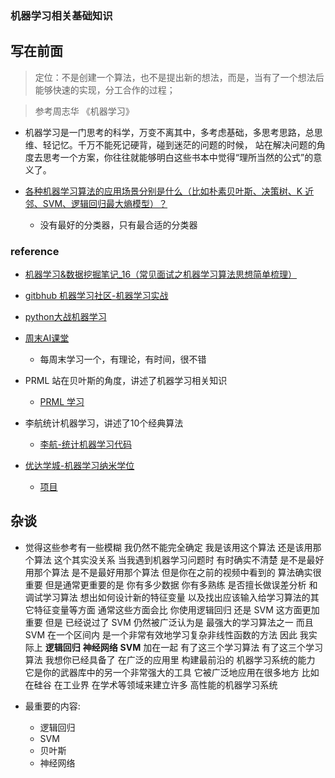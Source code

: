 ### 机器学习相关基础知识## 写在前面> 定位：不是创建一个算法，也不是提出新的想法，而是，当有了一个想法后能够快速的实现，分工合作的过程；> 参考周志华 《机器学习》 * 机器学习是一门思考的科学，万变不离其中，多考虑基础，多思考思路，总思维、轻记忆。千万不能死记硬背，碰到迷茫的问题的时候，站在解决问题的角度去思考一个方案，你往往就能够明白这些书本中觉得“理所当然的公式”的意义了。* [各种机器学习算法的应用场景分别是什么（比如朴素贝叶斯、决策树、K 近邻、SVM、逻辑回归最大熵模型）？](https://www.zhihu.com/question/26726794)    * 没有最好的分类器，只有最合适的分类器### reference* [机器学习&数据挖掘笔记_16（常见面试之机器学习算法思想简单梳理）](http://www.cnblogs.com/tornadomeet/p/3395593.html)* [gitbhub 机器学习社区-机器学习实战](https://github.com/apachecn/MachineLearning)* [python大战机器学习](https://github.com/huaxz1986/git_book/tree/master/chapters/Linear)* [周末AI课堂](https://mp.weixin.qq.com/s/Dhp3FbbK5yPYRwJTKjGZSQ)    * 每周末学习一个，有理论，有时间，很不错* PRML 站在贝叶斯的角度，讲述了机器学习相关知识    * [PRML 学习](PRML阅读.md)* 李航统计机器学习，讲述了10个经典算法    * [李航-统计机器学习代码](https://github.com/WenDesi/lihang_book_algorithm)* [优达学城-机器学习纳米学位](https://classroom.udacity.com/nanodegrees/nd009/parts/0091345402/modules/f3aed286-c5da-4df6-95de-56a5301b8938/lessons/e52145c4-365f-45d9-9854-55ff9976a71a/concepts/29727486170923)    * [项目](https://github.com/udacity/ud120-projects)## 杂谈* 觉得这些参考有一些模糊 我仍然不能完全确定 我是该用这个算法 还是该用那个算法 这个其实没关系 当我遇到机器学习问题时 有时确实不清楚 是不是最好用那个算法 是不是最好用那个算法 但是你在之前的视频中看到的 算法确实很重要 但是通常更重要的是 你有多少数据 你有多熟练 是否擅长做误差分析 和调试学习算法 想出如何设计新的特征变量 以及找出应该输入给学习算法的其它特征变量等方面 通常这些方面会比 你使用逻辑回归 还是 SVM 这方面更加重要 但是 已经说过了 SVM 仍然被广泛认为是 最强大的学习算法之一  而且 SVM 在一个区间内 是一个非常有效地学习复杂非线性函数的方法 因此 我实际上 **逻辑回归** **神经网络** **SVM** 加在一起 有了这三个学习算法 有了这三个学习算法 我想你已经具备了在广泛的应用里 构建最前沿的 机器学习系统的能力 它是你的武器库中的另一个非常强大的工具 它被广泛地应用在很多地方 比如在硅谷 在工业界 在学术等领域来建立许多 高性能的机器学习系统* 最重要的内容:    * 逻辑回归    * SVM    * 贝叶斯    * 神经网络